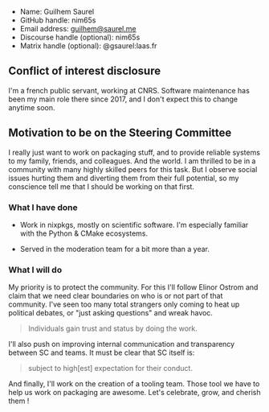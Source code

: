 - Name: Guilhem Saurel
- GitHub handle: nim65s
- Email address: guilhem@saurel.me
- Discourse handle (optional): nim65s
- Matrix handle (optional): @gsaurel:laas.fr

## Conflict of interest disclosure

I'm a french public servant, working at CNRS. Software maintenance has been my main role there since 2017, and I don't expect this to change anytime soon.

## Motivation to be on the Steering Committee

I really just want to work on packaging stuff, and to provide reliable systems to my family, friends, and colleagues. And the world. I am thrilled to be in a community with many highly skilled peers for this task. But I observe social issues hurting them and diverting them from their full potential, so my conscience tell me that I should be working on that first.

### What I have done

- Work in nixpkgs, mostly on scientific software. I'm especially familiar with the Python & CMake ecosystems.

- Served in the moderation team for a bit more than a year.

### What I will do

My priority is to protect the community. For this I'll follow Elinor Ostrom and claim that we need clear boundaries on who is or not part of that community. I've seen too many total strangers only coming to heat up political debates, or "just asking questions" and wreak havoc.

> Individuals gain trust and status by doing the work.

I'll also push on improving internal communication and transparency between SC and teams. It must be clear that SC itself is:

> subject to high[est] expectation for their conduct.

And finally, I'll work on the creation of a tooling team. Those tool we have to help us work on packaging are awesome. Let's celebrate, grow, and cherish them !

